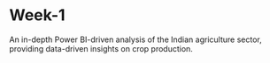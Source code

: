 # Week-1
An in-depth Power BI-driven analysis of the Indian agriculture sector, providing data-driven insights on crop production.
